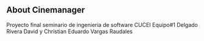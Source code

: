 
## About Cinemanager
Proyecto final seminario de ingenieria de software CUCEI
Equipo#1   Delgado Rivera David  y Christian Eduardo Vargas Raudales
